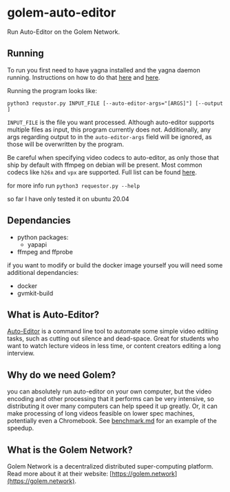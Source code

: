 # golem-auto-editor
Run Auto-Editor on the Golem Network.

## Running
To run you first need to have yagna installed and the yagna daemon running. Instructions on how to do that [here](https://handbook.golem.network/requestor-tutorials/flash-tutorial-of-requestor-development) and [here](https://handbook.golem.network/requestor-tutorials/flash-tutorial-of-requestor-development/run-first-task-on-golem).

Running the program looks like: 

```python3 requstor.py INPUT_FILE [--auto-editor-args="[ARGS]"] [--output ]```

`INPUT_FILE` is the file you want processed. Although auto-editor supports multiple files as input, this program currently does not. Additionally, any args regarding output to in the `auto-editor-args` field will be ignored, as those will be overwritten by the program.

Be careful when specifying video codecs to auto-editor, as only those that ship by default with ffmpeg on debian will be present. Most common codecs like `h26x` and `vpx` are supported. Full list can be found [here](codecs.txt).

for more info run ```python3 requestor.py --help``` 

so far I have only tested it on ubuntu 20.04

## Dependancies
 - python packages:
    - yapapi
 - ffmpeg and ffprobe

if you want to modify or build the docker image yourself you will need some additional dependancies:
 - docker
 - gvmkit-build


## What is Auto-Editor?
[Auto-Editor](https://auto-editor.com/) is a command line tool to automate some simple video editiing tasks, such as cutting out silence and dead-space. Great for students who want to watch lecture videos in less time, or content creators editing a long interview.

## Why do we need Golem?
you can absolutely run auto-editor on your own computer, but the video encoding and other processing that it performs can be very intensive, so distributing it over many computers can help speed it up greatly. Or, it can make processing of long videos feasible on lower spec machines, potentially even a Chromebook. See [benchmark.md](benchmark.md) for an example of the speedup. 



## What is the Golem Network?
Golem Network is a decentralized distributed super-computing platform. Read more about it at their website: [https://golem.network](https://golem.network).


